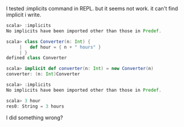 I tested :implicits command in REPL.
but it seems not work.
it can't find implicit i write.

```scala
scala> :implicits
No implicits have been imported other than those in Predef.

scala> class Converter(n: Int) {
     |   def hour = { n + " hours" }
     | }
defined class Converter

scala> implicit def converter(n: Int) = new Converter(n)
converter: (n: Int)Converter

scala> :implicits
No implicits have been imported other than those in Predef.

scala> 3 hour
res0: String = 3 hours
```

I did something wrong?
